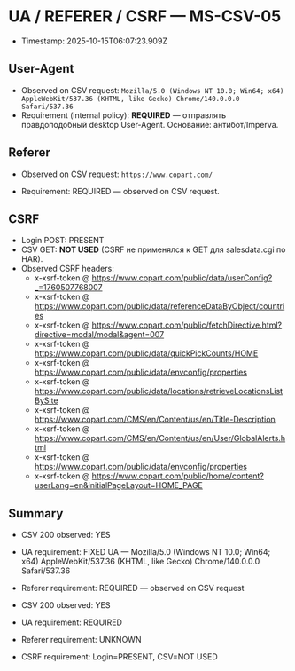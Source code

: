 # UA / REFERER / CSRF — MS-CSV-05
- Timestamp: 2025-10-15T06:07:23.909Z

## User-Agent
- Observed on CSV request: `Mozilla/5.0 (Windows NT 10.0; Win64; x64) AppleWebKit/537.36 (KHTML, like Gecko) Chrome/140.0.0.0 Safari/537.36`
- Requirement (internal policy): **REQUIRED** — отправлять правдоподобный desktop User-Agent. Основание: антибот/Imperva.

## Referer



- Observed on CSV request: `https://www.copart.com/`

- Requirement: REQUIRED — observed on CSV request.
## CSRF
- Login POST: PRESENT
- CSV GET: **NOT USED** (CSRF не применялся к GET для salesdata.cgi по HAR).
- Observed CSRF headers:
  - x-xsrf-token @ https://www.copart.com/public/data/userConfig?_=1760507768007
  - x-xsrf-token @ https://www.copart.com/public/data/referenceDataByObject/countries
  - x-xsrf-token @ https://www.copart.com/public/fetchDirective.html?directive=modal/modal&agent=007
  - x-xsrf-token @ https://www.copart.com/public/data/quickPickCounts/HOME
  - x-xsrf-token @ https://www.copart.com/public/data/envconfig/properties
  - x-xsrf-token @ https://www.copart.com/public/data/locations/retrieveLocationsListBySite
  - x-xsrf-token @ https://www.copart.com/CMS/en/Content/us/en/Title-Description
  - x-xsrf-token @ https://www.copart.com/CMS/en/Content/us/en/User/GlobalAlerts.html
  - x-xsrf-token @ https://www.copart.com/public/data/envconfig/properties
  - x-xsrf-token @ https://www.copart.com/public/home/content?userLang=en&initialPageLayout=HOME_PAGE

## Summary
- CSV 200 observed: YES
- UA requirement: FIXED UA — Mozilla/5.0 (Windows NT 10.0; Win64; x64) AppleWebKit/537.36 (KHTML, like Gecko) Chrome/140.0.0.0 Safari/537.36
- Referer requirement: REQUIRED — observed on CSV request

- CSV 200 observed: YES
- UA requirement: REQUIRED
- Referer requirement: UNKNOWN
- CSRF requirement: Login=PRESENT, CSV=NOT USED
